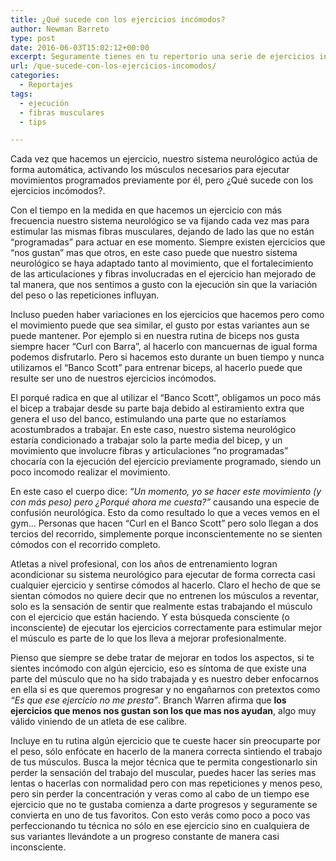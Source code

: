 ```yaml
---
title: ¿Qué sucede con los ejercicios incómodos?
author: Newman Barreto
type: post
date: 2016-06-03T15:02:12+00:00
excerpt: Seguramente tienes en tu repertorio una serie de ejercicios incómodos que nunca haces. Pero... ¿Porqué son tan incómodos para ti y para otros no?
url: /que-sucede-con-los-ejercicios-incomodos/
categories:
  - Reportajes
tags:
  - ejecución
  - fibras musculares
  - tips

---
```

<span class="main-paragraph">Cada vez que hacemos un ejercicio, nuestro sistema neurológico actúa de forma automática, activando los músculos necesarios para ejecutar movimientos programados previamente por él, pero ¿Qué sucede con los ejercicios incómodos?.</span>

Con el tiempo en la medida en que hacemos un ejercicio con más frecuencia nuestro sistema neurológico se va fijando cada vez mas para estimular las mismas fibras musculares, dejando de lado las que no están “programadas” para actuar en ese momento. Siempre existen ejercicios que “nos gustan” mas que otros, en este caso puede que nuestro sistema neurológico se haya adaptado tanto al movimiento, que el fortalecimiento de las articulaciones y fibras involucradas en el ejercicio han mejorado de tal manera, que nos sentimos a gusto con la ejecución sin que la variación del peso o las repeticiones influyan.

Incluso pueden haber variaciones en los ejercicios que hacemos pero como el movimiento puede que sea similar, el gusto por estas variantes aun se puede mantener. Por ejemplo si en nuestra rutina de biceps nos gusta siempre hacer “Curl con Barra”, al hacerlo con mancuernas de igual forma podemos disfrutarlo. Pero si hacemos esto durante un buen tiempo y nunca utilizamos el “Banco Scott” para entrenar biceps, al hacerlo puede que resulte ser uno de nuestros ejercicios incómodos.

El porqué radica en que al utilizar el “Banco Scott”, obligamos un poco más el bicep a trabajar desde su parte baja debido al estiramiento extra que genera el uso del banco, estimulando una parte que no estaríamos acostumbrados a trabajar. En este caso, nuestro sistema neurológico estaría condicionado a trabajar solo la parte media del bicep, y un movimiento que involucre fibras y articulaciones &#8220;no programadas&#8221; chocaría con la ejecución del ejercicio previamente programado, siendo un poco incomodo realizar el movimiento.

En este caso el cuerpo dice: _“Un momento, yo se hacer este movimiento (y con más peso) pero ¿Porqué ahora me cuesta?”_ causando una especie de confusión neurológica. Esto da como resultado lo que a veces vemos en el gym&#8230; Personas que hacen “Curl en el Banco Scott” pero solo llegan a dos tercios del recorrido, simplemente porque inconscientemente no se sienten cómodos con el recorrido completo.

Atletas a nivel profesional, con los años de entrenamiento logran acondicionar su sistema neurológico para ejecutar de forma correcta casi cualquier ejercicio y sentirse cómodos al hacerlo. Claro el hecho de que se sientan cómodos no quiere decir que no entrenen los músculos a reventar, solo es la sensación de sentir que realmente estas trabajando el músculo con el ejercicio que están haciendo. Y esta búsqueda consciente (o inconsciente) de ejecutar los ejercicios correctamente para estimular mejor el músculo es parte de lo que los lleva a mejorar profesionalmente.

Pienso que siempre se debe tratar de mejorar en todos los aspectos, si te sientes incómodo con algún ejercicio, eso es síntoma de que existe una parte del músculo que no ha sido trabajada y es nuestro deber enfocarnos en ella si es que queremos progresar y no engañarnos con pretextos como _“Es que ese ejercicio no me presta”_. Branch Warren afirma que **los ejercicios que menos nos gustan son los que mas nos ayudan**, algo muy válido viniendo de un atleta de ese calibre.

Incluye en tu rutina algún ejercicio que te cueste hacer sin preocuparte por el peso, sólo enfócate en hacerlo de la manera correcta sintiendo el trabajo de tus músculos. Busca la mejor técnica que te permita congestionarlo sin perder la sensación del trabajo del muscular, puedes hacer las series mas lentas o hacerlas con normalidad pero con mas repeticiones y menos peso, pero sin perder la concentración y veras como al cabo de un tiempo ese ejercicio que no te gustaba comienza a darte progresos y seguramente se convierta en uno de tus favoritos. Con esto verás como poco a poco vas perfeccionando tu técnica no sólo en ese ejercicio sino en cualquiera de sus variantes llevándote a un progreso constante de manera casi inconsciente.